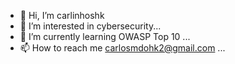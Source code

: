 - 👋 Hi, I’m carlinhoshk  
- 👀 I’m interested in cybersecurity...
- 🌱 I’m currently learning OWASP Top 10 ...
- 📫 How to reach me carlosmdohk2@gmail.com  ...

